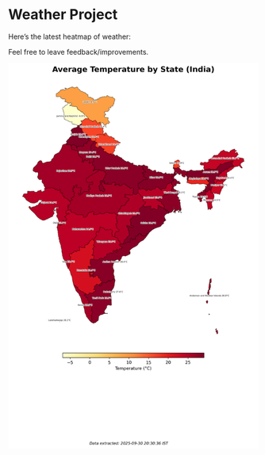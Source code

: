 # Weather Project

Here’s the latest heatmap of weather:

Feel free to leave feedback/improvements.

![India Heatmap](docs/assets/india_heatmap.png?v=DBF096)
